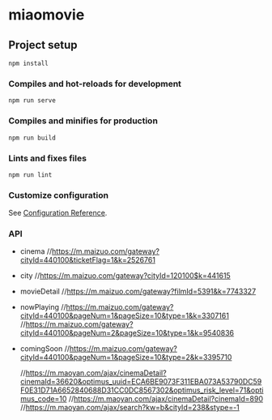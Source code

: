 # miaomovie

## Project setup
```
npm install
```

### Compiles and hot-reloads for development
```
npm run serve
```

### Compiles and minifies for production
```
npm run build
```

### Lints and fixes files
```
npm run lint
```

### Customize configuration
See [Configuration Reference](https://cli.vuejs.org/config/).

### API
- cinema  //https://m.maizuo.com/gateway?cityId=440100&ticketFlag=1&k=2526761
- city //https://m.maizuo.com/gateway?cityId=120100$k=441615
- movieDetail //https://m.maizuo.com/gateway?filmId=5391&k=7743327
- nowPlaying //https://m.maizuo.com/gateway?cityId=440100&pageNum=1&pageSize=10&type=1&k=3307161
         //https://m.maizuo.com/gateway?cityId=440100&pageNum=2&pageSize=10&type=1&k=9540836
- comingSoon //https://m.maizuo.com/gateway?cityId=440100&pageNum=1&pageSize=10&type=2&k=3395710

  //https://m.maoyan.com/ajax/cinemaDetail?cinemaId=36620&optimus_uuid=ECA6BE9073F311EBA073A53790DC59F0E31D71A6652840688D31CC0DC8567302&optimus_risk_level=71&optimus_code=10
  //https://m.maoyan.com/ajax/cinemaDetail?cinemaId=890
  //https://m.maoyan.com/ajax/search?kw=b&cityId=238&stype=-1
